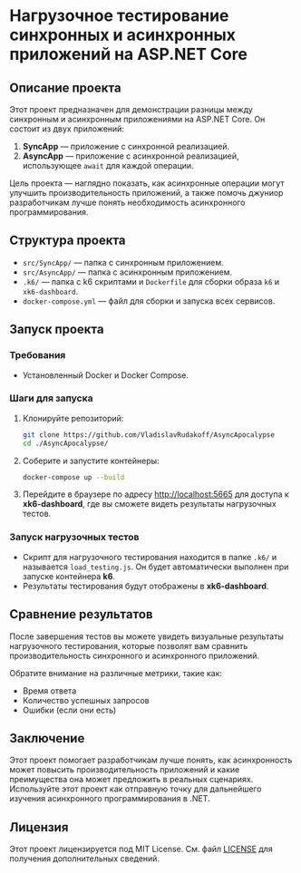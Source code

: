 # Нагрузочное тестирование синхронных и асинхронных приложений на ASP.NET Core

## Описание проекта

Этот проект предназначен для демонстрации разницы между синхронным и асинхронным приложениями на ASP.NET Core. Он состоит из двух приложений:

1. **SyncApp** — приложение с синхронной реализацией.
2. **AsyncApp** — приложение с асинхронной реализацией, использующее `await` для каждой операции.

Цель проекта — наглядно показать, как асинхронные операции могут улучшить производительность приложений, а также помочь джуниор разработчикам лучше понять необходимость асинхронного программирования.

## Структура проекта

- `src/SyncApp/` — папка с синхронным приложением.
- `src/AsyncApp/` — папка с асинхронным приложением.
- `.k6/` — папка с k6 скриптами и `Dockerfile` для сборки образа `k6` и `xk6-dashboard`.
- `docker-compose.yml` — файл для сборки и запуска всех сервисов.

## Запуск проекта

### Требования

- Установленный Docker и Docker Compose.

### Шаги для запуска

1. Клонируйте репозиторий:

   ```bash
   git clone https://github.com/VladislavRudakoff/AsyncApocalypse
   cd ./AsyncApocalypse/
   ```

2. Соберите и запустите контейнеры:

   ```bash
   docker-compose up --build
   ```

3. Перейдите в браузере по адресу [http://localhost:5665](http://localhost:5665) для доступа к **xk6-dashboard**, где вы сможете видеть результаты нагрузочных тестов.

### Запуск нагрузочных тестов

- Скрипт для нагрузочного тестирования находится в папке `.k6/` и называется `load_testing.js`. Он будет автоматически выполнен при запуске контейнера **k6**.
- Результаты тестирования будут отображены в **xk6-dashboard**.

## Сравнение результатов

После завершения тестов вы можете увидеть визуальные результаты нагрузочного тестирования, которые позволят вам сравнить производительность синхронного и асинхронного приложений.

Обратите внимание на различные метрики, такие как:
- Время ответа
- Количество успешных запросов
- Ошибки (если они есть)

## Заключение

Этот проект помогает разработчикам лучше понять, как асинхронность может повысить производительность приложений и какие преимущества она может предложить в реальных сценариях. Используйте этот проект как отправную точку для дальнейшего изучения асинхронного программирования в .NET.

## Лицензия

Этот проект лицензируется под MIT License. См. файл [LICENSE](LICENSE) для получения дополнительных сведений.
